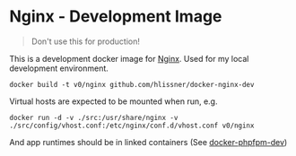 # Nginx - Development Image

> Don't use this for production!

This is a development docker image for [Nginx](https://www.nginx.com/). Used for my
local development environment.

`docker build -t v0/nginx github.com/hlissner/docker-nginx-dev`

Virtual hosts are expected to be mounted when run, e.g.

`docker run -d -v ./src:/usr/share/nginx -v
./src/config/vhost.conf:/etc/nginx/conf.d/vhost.conf v0/nginx`

And app runtimes should be in linked containers (See
[docker-phpfpm-dev](https://github.com/hlissner/docker-phpfpm-dev))
